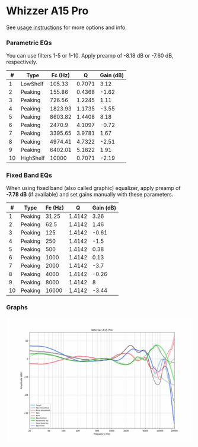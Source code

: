 # Whizzer A15 Pro
See [usage instructions](https://github.com/jaakkopasanen/AutoEq#usage) for more options and info.

### Parametric EQs
You can use filters 1-5 or 1-10. Apply preamp of -8.18 dB or -7.60 dB, respectively.

|   # | Type      |   Fc (Hz) |      Q |   Gain (dB) |
|-----|-----------|-----------|--------|-------------|
|   1 | LowShelf  |    105.33 | 0.7071 |        3.12 |
|   2 | Peaking   |    155.86 | 0.4368 |       -1.62 |
|   3 | Peaking   |    726.56 | 1.2245 |        1.11 |
|   4 | Peaking   |   1823.93 | 1.1735 |       -3.55 |
|   5 | Peaking   |   8603.82 | 1.4408 |        8.18 |
|   6 | Peaking   |   2470.9  | 4.1097 |       -0.72 |
|   7 | Peaking   |   3395.65 | 3.9781 |        1.67 |
|   8 | Peaking   |   4974.41 | 4.7322 |       -2.51 |
|   9 | Peaking   |   6402.01 | 5.1822 |        1.91 |
|  10 | HighShelf |  10000    | 0.7071 |       -2.19 |

### Fixed Band EQs
When using fixed band (also called graphic) equalizer, apply preamp of **-7.78 dB** (if available) and set gains manually with these parameters.

|   # | Type    |   Fc (Hz) |      Q |   Gain (dB) |
|-----|---------|-----------|--------|-------------|
|   1 | Peaking |     31.25 | 1.4142 |        3.26 |
|   2 | Peaking |     62.5  | 1.4142 |        1.46 |
|   3 | Peaking |    125    | 1.4142 |       -0.61 |
|   4 | Peaking |    250    | 1.4142 |       -1.5  |
|   5 | Peaking |    500    | 1.4142 |        0.38 |
|   6 | Peaking |   1000    | 1.4142 |        0.13 |
|   7 | Peaking |   2000    | 1.4142 |       -3.7  |
|   8 | Peaking |   4000    | 1.4142 |       -0.26 |
|   9 | Peaking |   8000    | 1.4142 |        8    |
|  10 | Peaking |  16000    | 1.4142 |       -3.44 |

### Graphs
![](./Whizzer%20A15%20Pro.png)
